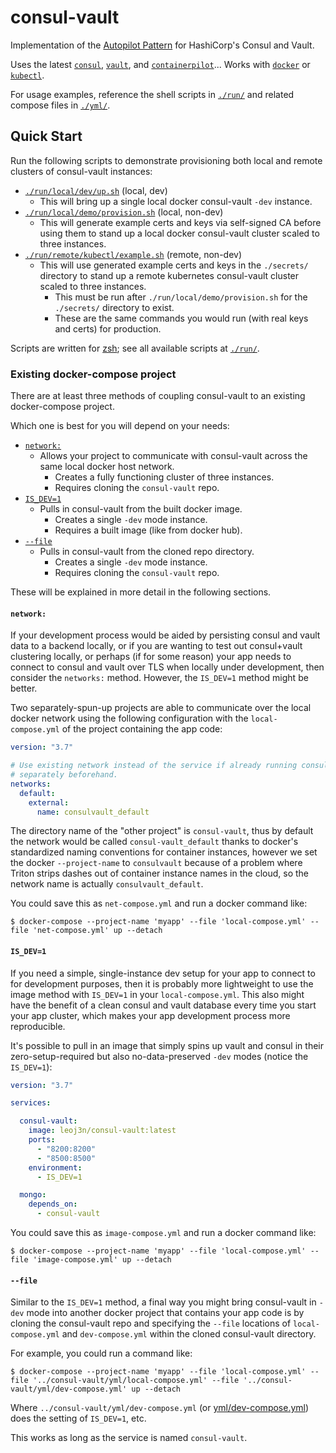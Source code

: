 # consul-vault

Implementation of the [Autopilot Pattern](http://autopilotpattern.io/) for HashiCorp's Consul and Vault.

 Uses the latest [`consul`](https://www.consul.io/), [`vault`](https://www.vaultproject.io/), and [`containerpilot`](https://www.joyent.com/containerpilot)... Works with [`docker`](https://hub.docker.com/editions/community/docker-ce-desktop-mac) or [`kubectl`](https://kubernetes.io/docs/tasks/tools/install-kubectl/).

For usage examples, reference the shell scripts in [`./run/`](./run) and related compose files in [`./yml/`](./yml).

## Quick Start

Run the following scripts to demonstrate provisioning both local and remote clusters of consul-vault instances:

- [`./run/local/dev/up.sh`](./run/local/dev/up.sh) (local, dev)
  - This will bring up a single local docker consul-vault `-dev` instance.
- [`./run/local/demo/provision.sh`](./run/local/demo/provision.sh) (local, non-dev)
  - This will generate example certs and keys via self-signed CA before using them to stand up a local docker consul-vault cluster scaled to three instances.
- [`./run/remote/kubectl/example.sh`](./run/remote/kubectl/example.sh) (remote, non-dev)
  - This will use generated example certs and keys in the `./secrets/` directory to stand up a remote kubernetes consul-vault cluster scaled to three instances.
    - This must be run after `./run/local/demo/provision.sh` for the `./secrets/` directory to exist.
    - These are the same commands you would run (with real keys and certs) for production.

Scripts are written for [zsh](http://zsh.org/); see all available scripts at [`./run/`](./run).

### Existing docker-compose project

There are at least three methods of coupling consul-vault to an existing docker-compose project.

Which one is best for you will depend on your needs:

- [`network:`](#network)
  - Allows your project to communicate with consul-vault across the same local docker host network.
    - Creates a fully functioning cluster of three instances.
    - Requires cloning the `consul-vault` repo.
- [`IS_DEV=1`](#is_dev1)
  - Pulls in consul-vault from the built docker image.
    - Creates a single `-dev` mode instance.
    - Requires a built image (like from docker hub).
- [`--file`](#--file)
  - Pulls in consul-vault from the cloned repo directory.
    - Creates a single `-dev` mode instance.
    - Requires cloning the `consul-vault` repo.

These will be explained in more detail in the following sections.

#### `network:`

If your development process would be aided by persisting consul and vault data to a backend locally, or if you are wanting to test out consul+vault clustering locally, or perhaps (if for some reason) your app needs to connect to consul and vault over TLS when locally under development, then consider the `networks:` method. However, the `IS_DEV=1` method might be better.

Two separately-spun-up projects are able to communicate over the local docker network using the following configuration with the `local-compose.yml` of the project containing the app code:

```yml
version: "3.7"

# Use existing network instead of the service if already running consul-vault
# separately beforehand.
networks:
  default:
    external:
      name: consulvault_default
```

The directory name of the "other project" is `consul-vault`, thus by default the network would be called `consul-vault_default` thanks to docker's standardized naming conventions for container instances, however we set the docker `--project-name` to `consulvault` because of a problem where Triton strips dashes out of container instance names in the cloud, so the network name is actually `consulvault_default`.

You could save this as `net-compose.yml` and run a docker command like:

```console
$ docker-compose --project-name 'myapp' --file 'local-compose.yml' --file 'net-compose.yml' up --detach
```

#### `IS_DEV=1`

If you need a simple, single-instance dev setup for your app to connect to for development purposes, then it is probably more lightweight to use the image method with `IS_DEV=1` in your `local-compose.yml`. This also might have the benefit of a clean consul and vault database every time you start your app cluster, which makes your app development process more reproducible.

It's possible to pull in an image that simply spins up vault and consul in their zero-setup-required but also no-data-preserved `-dev` modes (notice the `IS_DEV=1`):

```yml
version: "3.7"

services:

  consul-vault:
    image: leoj3n/consul-vault:latest
    ports:
      - "8200:8200"
      - "8500:8500"
    environment:
      - IS_DEV=1

  mongo:
    depends_on:
      - consul-vault
```

You could save this as `image-compose.yml` and run a docker command like:

```console
$ docker-compose --project-name 'myapp' --file 'local-compose.yml' --file 'image-compose.yml' up --detach
```

#### `--file`

Similar to the `IS_DEV=1` method, a final way you might bring consul-vault in `-dev` mode into another docker project that contains your app code is by cloning the consul-vault repo and specifying the `--file` locations of `local-compose.yml` and `dev-compose.yml` within the cloned consul-vault directory.

For example, you could run a command like:

```console
$ docker-compose --project-name 'myapp' --file 'local-compose.yml' --file '../consul-vault/yml/local-compose.yml' --file '../consul-vault/yml/dev-compose.yml' up --detach
```

Where `../consul-vault/yml/dev-compose.yml` (or [yml/dev-compose.yml](yml/dev-compose.yml)) does the setting of `IS_DEV=1`, etc.

This works as long as the service is named `consul-vault`.
